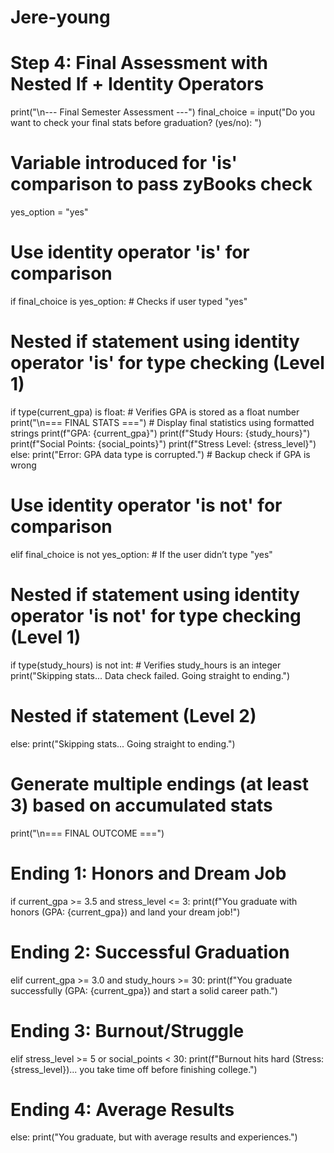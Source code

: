 # Jere-young
# Step 4: Final Assessment with Nested If + Identity Operators

print("\n--- Final Semester Assessment ---")
final_choice = input("Do you want to check your final stats before graduation? (yes/no): ")

# Variable introduced for 'is' comparison to pass zyBooks check
yes_option = "yes"

# Use identity operator 'is' for comparison
if final_choice is yes_option:     # Checks if user typed "yes"
   # Nested if statement using identity operator 'is' for type checking (Level 1)
   if type(current_gpa) is float:  # Verifies GPA is stored as a float number
       print("\n=== FINAL STATS ===")
       # Display final statistics using formatted strings
       print(f"GPA: {current_gpa}")
       print(f"Study Hours: {study_hours}")
       print(f"Social Points: {social_points}")
       print(f"Stress Level: {stress_level}")
   else:
       print("Error: GPA data type is corrupted.")   # Backup check if GPA is wrong

# Use identity operator 'is not' for comparison
elif final_choice is not yes_option:   # If the user didn’t type "yes"
   # Nested if statement using identity operator 'is not' for type checking (Level 1)
   if type(study_hours) is not int:    # Verifies study_hours is an integer
       print("Skipping stats... Data check failed. Going straight to ending.")
   # Nested if statement (Level 2)
   else:
       print("Skipping stats... Going straight to ending.")


# Generate multiple endings (at least 3) based on accumulated stats
print("\n=== FINAL OUTCOME ===")

# Ending 1: Honors and Dream Job
if current_gpa >= 3.5 and stress_level <= 3:
   print(f"You graduate with honors (GPA: {current_gpa}) and land your dream job!")

# Ending 2: Successful Graduation
elif current_gpa >= 3.0 and study_hours >= 30:
   print(f"You graduate successfully (GPA: {current_gpa}) and start a solid career path.")

# Ending 3: Burnout/Struggle
elif stress_level >= 5 or social_points < 30:
   print(f"Burnout hits hard (Stress: {stress_level})... you take time off before finishing college.")

# Ending 4: Average Results
else:
   print("You graduate, but with average results and experiences.")
